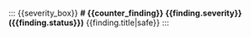 
::: {{severity_box}}
**# {{counter_finding}} {{finding.severity}} ({{finding.status}})** {{finding.title|safe}}
:::
